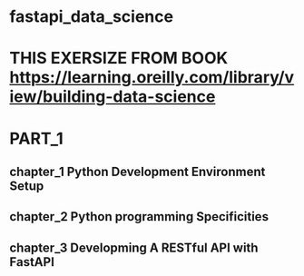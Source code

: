 # fastapi_data_science

# THIS EXERSIZE FROM BOOK https://learning.oreilly.com/library/view/building-data-science

# PART_1
## chapter_1 Python Development Environment Setup
## chapter_2 Python programming Specificities
## chapter_3 Developming A RESTful API with FastAPI
